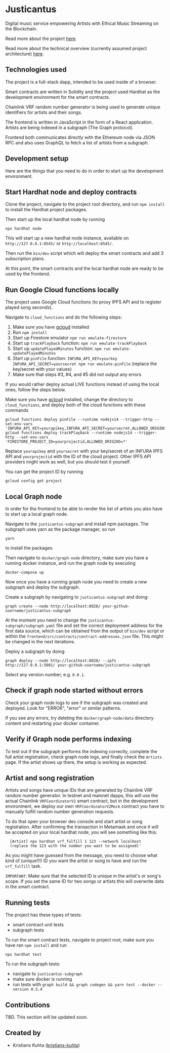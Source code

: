 # Justicantus
Digital music service empowering Artists with Ethical Music Streaming on the Blockchain.

Read more about the project [here](docs/about_justicantus.md).

Read more about the technical overview (currently assumed project architecture) [here](docs/technical_overview.md).

## Technologies used
The project is a full-stack dapp, intended to be used inside of a browser.

Smart contracts are written in Solidity and the project used Hardhat as the development environment for the smart contracts.

Chainlink VRF random number generator is being used to generate unique identifiers for artists and their songs.

The frontend is written in JavaScript in the form of a React application.
Artists are being indexed in a subgraph (The Graph protocol).

Frontend both communicates directly with the Ethereum node via JSON RPC and also uses GraphQL to fetch a list of artists from a subgraph.

## Development setup

Here are the things that you need to do in order to start up the development environment.

## Start Hardhat node and deploy contracts
Clone the project, navigate to the project root directory, and run `npm install` to install the Hardhat project packages.

Then start up the local hardhat node by running

```shell
npx hardhat node
```

This will start up a new hardhat node instance, available on `http://127.0.0.1:8545/` or `http://localhost:8545/`.

Then run the `bin/dev` script which will deploy the smart contracts and add 3 subscription plans.

At this point, the smart contracts and the local hardhat node are ready to be used by the frontend.

## Run Google Cloud functions locally

The project uses Google Cloud functions (to proxy IPFS API and to register played song seconds).

Navigate to `cloud_functions` and do the following steps:
1. Make sure you have [gcloud](https://cloud.google.com/sdk/docs/install) installed
2. Run `npm install`
3. Start up Firestore emulator `npm run emulate-firestore`
4. Start up `trackPlayback` function: `npm run emulate-trackPlayback`
5. Start up `updatePlayedMinutes` function: `npm run emulate-updatePlayedMinutes`
6. Start up `pinFile` function: `INFURA_API_KEY=yourkey INFURA_API_SECRET=yoursecret npm run emulate-pinFile` (replace the key/secret with your values)
7. Make sure that steps #3, #4, and #5 did not output any errors

If you would rather deploy actual LIVE functions instead of using the local ones, follow the steps below.

Make sure you have [gcloud](https://cloud.google.com/sdk/docs/install) installed, change the directory to `cloud_functions`, and deploy both of the cloud functions with these commands

```
gcloud functions deploy pinFile --runtime nodejs14 --trigger-http --set-env-vars 'INFURA_API_KEY=yourapikey,INFURA_API_SECRET=yoursecret,ALLOWED_ORIGINS=*'
gcloud functions deploy trackPlayback --runtime nodejs14 --trigger-http --set-env-vars 'FIRESTORE_PROJECT_ID=yourprojectid,ALLOWED_ORIGINS=*'
```

Replace `yourapikey` and `yoursecret` with your key/secret of an INFURA IPFS API and `yourprojectid` with the ID of the cloud project.
Other IPFS API providers might work as well, but you should test it yourself.

You can get the project ID by running

```
gcloud config get project
```


## Local Graph node

In order for the frontend to be able to render the list of artists you also have to start up a local graph node.

Navigate to the `justicantus-subgraph` and install npm packages.
The subgraph uses yarn as the package manager, so run

```shell
yarn
```

to install the packages.

Then navigate to `docker/graph-node` directory, make sure you have a running docker instance, and run the graph node by executing
```shell
docker-compose up
```

Now once you have a running graph node you need to create a new subgraph and deploy the subgraph.

Create a subgraph by navigating to `justicantus-subgraph` and doing:

```
graph create --node http://localhost:8020/ your-github-username/justicantus-subgraph
```

At the moment you need to change the `justicantus-subgraph/subgraph.yaml` file and set the correct deployment address for the first data source, which can be obtained from the output of `bin/dev` script or within the `frontend/src/contracts/contract-addresses.json` file.
This might be changed in the next iterations.

Deploy a subgraph by doing:
```
graph deploy --node http://localhost:8020/ --ipfs http://127.0.0.1:5001/ your-github-username/justicantus-subgraph
```

Select any version number, e.g. `0.0.1`.

## Check if graph node started without errors

Check your graph node logs to see if the subgraph was created and deployed.
Look for "ERROR", "error" or similar patterns.

If you see any errors, try deleting the `docker/graph-node/data` directory content and restarting your docker container.

## Verify if Graph node performs indexing
To test out if the subgraph performs the indexing correctly, complete the full artist registration, check graph node logs, and finally check the `Artists` page.
If the artist shows up there, the setup is working as expected.

## Artist and song registration

Artists and songs have unique IDs that are generated by Chainlink VRF random number generator.
In testnet and mainnet dapps, this will use the actual Chainlink `VRFCoordinatorV2` smart contract, but in the development environment, we deploy our own `VRFCoordinatorV2Mock` contract you have to manually fulfill random number generation requests.

To do that open your browser dev console and start artist or song registration.
After confirming the transaction in Metamask and once it will be accepted on your local hardhat node, you will see something like this:

```
  [Artist] npx hardhat vrf_fulfill 1 123 --network localhost
  (replace the 123 with the number you want to be assigned)'
```

As you might have guessed from the message, you need to choose what kind of (unique!!!) ID you want the artist or song to have and run the `vrf_fulfill` task.

`IMPORTANT`:
  Make sure that the selected ID is unique in the artist's or song's scope.
  If you set the same ID for two songs or artists this will overwrite data in the smart contract.

## Running tests
The project has these types of tests:
* smart contract unit tests
* subgraph tests

To run the smart contract tests, navigate to project root, make sure you have ran `npm install` and run
```
npx hardhat test
````

To run the subgraph tests:
* navigate to `justicantus-subgraph`
* make sure docker is running
* run tests with `graph build && graph codegen && yarn test --docker --version 0.5.4`

## Contributions

TBD. This section will be updated soon.

## Created by
* Kristians Kuhta ([kristians-kuhta](https://github.com/kristians-kuhta))

